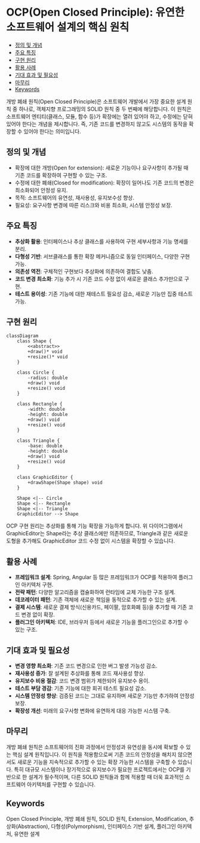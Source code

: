 # OCP(Open Closed Principle): 유연한 소프트웨어 설계의 핵심 원칙

<!-- mtoc-start -->

- [정의 및 개념](#정의-및-개념)
- [주요 특징](#주요-특징)
- [구현 원리](#구현-원리)
- [활용 사례](#활용-사례)
- [기대 효과 및 필요성](#기대-효과-및-필요성)
- [마무리](#마무리)
- [Keywords](#keywords)

<!-- mtoc-end -->

개방 폐쇄 원칙(Open Closed Principle)은 소프트웨어 개발에서 가장 중요한 설계 원칙 중 하나로, 객체지향 프로그래밍의 SOLID 원칙 중 두 번째에 해당합니다. 이 원칙은 소프트웨어 엔티티(클래스, 모듈, 함수 등)가 확장에는 열려 있어야 하고, 수정에는 닫혀 있어야 한다는 개념을 제시합니다. 즉, 기존 코드를 변경하지 않고도 시스템의 동작을 확장할 수 있어야 한다는 의미입니다.

## 정의 및 개념

- 확장에 대한 개방(Open for extension): 새로운 기능이나 요구사항이 추가될 때 기존 코드를 확장하여 구현할 수 있는 구조.
- 수정에 대한 폐쇄(Closed for modification): 확장이 일어나도 기존 코드의 변경은 최소화되어 안정성 유지.
- 목적: 소프트웨어의 유연성, 재사용성, 유지보수성 향상.
- 필요성: 요구사항 변경에 따른 리스크와 비용 최소화, 시스템 안정성 보장.

## 주요 특징

- **추상화 활용**: 인터페이스나 추상 클래스를 사용하여 구현 세부사항과 기능 명세를 분리.
- **다형성 기반**: 서브클래스를 통한 확장 메커니즘으로 동일 인터페이스, 다양한 구현 가능.
- **의존성 역전**: 구체적인 구현보다 추상화에 의존하여 결합도 낮춤.
- **코드 변경 최소화**: 기능 추가 시 기존 코드 수정 없이 새로운 클래스 추가만으로 구현.
- **테스트 용이성**: 기존 기능에 대한 재테스트 필요성 감소, 새로운 기능만 집중 테스트 가능.

## 구현 원리

```mermaid
classDiagram
    class Shape {
        <<abstract>>
        +draw()* void
        +resize()* void
    }

    class Circle {
        -radius: double
        +draw() void
        +resize() void
    }

    class Rectangle {
        -width: double
        -height: double
        +draw() void
        +resize() void
    }

    class Triangle {
        -base: double
        -height: double
        +draw() void
        +resize() void
    }

    class GraphicEditor {
        +drawShape(Shape shape) void
    }

    Shape <|-- Circle
    Shape <|-- Rectangle
    Shape <|-- Triangle
    GraphicEditor --> Shape
```

OCP 구현 원리는 추상화를 통해 기능 확장을 가능하게 합니다. 위 다이어그램에서 GraphicEditor는 Shape라는 추상 클래스에만 의존하므로, Triangle과 같은 새로운 도형을 추가해도 GraphicEditor 코드 수정 없이 시스템을 확장할 수 있습니다.

## 활용 사례

- **프레임워크 설계**: Spring, Angular 등 많은 프레임워크가 OCP를 적용하여 플러그인 아키텍처 구현.
- **전략 패턴**: 다양한 알고리즘을 캡슐화하여 런타임에 교체 가능한 구조 설계.
- **데코레이터 패턴**: 기존 객체에 새로운 책임을 동적으로 추가할 수 있는 설계.
- **결제 시스템**: 새로운 결제 방식(신용카드, 페이팔, 암호화폐 등)을 추가할 때 기존 코드 변경 없이 확장.
- **플러그인 아키텍처**: IDE, 브라우저 등에서 새로운 기능을 플러그인으로 추가할 수 있는 구조.

## 기대 효과 및 필요성

- **변경 영향 최소화**: 기존 코드 변경으로 인한 버그 발생 가능성 감소.
- **재사용성 증가**: 잘 설계된 추상화를 통해 코드 재사용성 향상.
- **유지보수 비용 절감**: 코드 변경 범위가 제한되어 유지보수 용이.
- **테스트 부담 경감**: 기존 기능에 대한 회귀 테스트 필요성 감소.
- **시스템 안정성 향상**: 검증된 코드는 그대로 유지하며 새로운 기능만 추가하여 안정성 보장.
- **확장성 개선**: 미래의 요구사항 변화에 유연하게 대응 가능한 시스템 구축.

## 마무리

개방 폐쇄 원칙은 소프트웨어의 진화 과정에서 안정성과 유연성을 동시에 확보할 수 있는 핵심 설계 원칙입니다. 이 원칙을 적용함으로써 기존 코드의 안정성을 해치지 않으면서도 새로운 기능을 지속적으로 추가할 수 있는 확장 가능한 시스템을 구축할 수 있습니다. 특히 대규모 시스템이나 장기적으로 유지보수가 필요한 프로젝트에서는 OCP를 기반으로 한 설계가 필수적이며, 다른 SOLID 원칙들과 함께 적용할 때 더욱 효과적인 소프트웨어 아키텍처를 구현할 수 있습니다.

## Keywords

Open Closed Principle, 개방 폐쇄 원칙, SOLID 원칙, Extension, Modification, 추상화(Abstraction), 다형성(Polymorphism), 인터페이스 기반 설계, 플러그인 아키텍처, 유연한 설계
